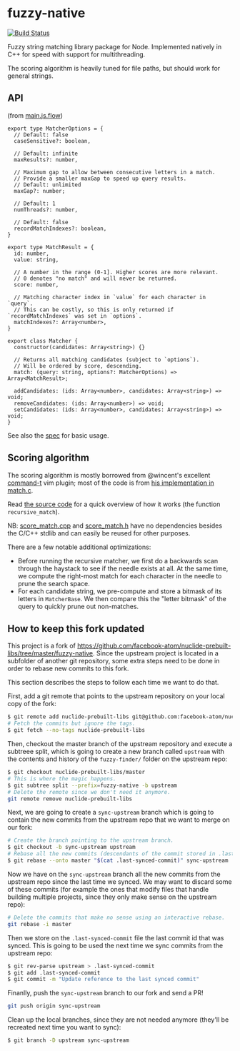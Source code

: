 # fuzzy-native

[![Build Status](https://travis-ci.org/hansonw/fuzzy-native.svg?branch=master)](https://travis-ci.org/hansonw/fuzzy-native)

Fuzzy string matching library package for Node. Implemented natively in C++ for speed with support for multithreading.

The scoring algorithm is heavily tuned for file paths, but should work for general strings.

## API

(from [main.js.flow](lib/main.js.flow))

```
export type MatcherOptions = {
  // Default: false
  caseSensitive?: boolean,

  // Default: infinite
  maxResults?: number,

  // Maximum gap to allow between consecutive letters in a match.
  // Provide a smaller maxGap to speed up query results.
  // Default: unlimited
  maxGap?: number;

  // Default: 1
  numThreads?: number,

  // Default: false
  recordMatchIndexes?: boolean,
}

export type MatchResult = {
  id: number,
  value: string,

  // A number in the range (0-1]. Higher scores are more relevant.
  // 0 denotes "no match" and will never be returned.
  score: number,

  // Matching character index in `value` for each character in `query`.
  // This can be costly, so this is only returned if `recordMatchIndexes` was set in `options`.
  matchIndexes?: Array<number>,
}

export class Matcher {
  constructor(candidates: Array<string>) {}

  // Returns all matching candidates (subject to `options`).
  // Will be ordered by score, descending.
  match: (query: string, options?: MatcherOptions) => Array<MatchResult>;

  addCandidates: (ids: Array<number>, candidates: Array<string>) => void;
  removeCandidates: (ids: Array<number>) => void;
  setCandidates: (ids: Array<number>, candidates: Array<string>) => void;
}
```

See also the [spec](spec/fuzzy-native-spec.js) for basic usage.

## Scoring algorithm

The scoring algorithm is mostly borrowed from @wincent's excellent [command-t](https://github.com/wincent/command-t) vim plugin; most of the code is from [his implementation in  match.c](https://github.com/wincent/command-t/blob/master/ruby/command-t/match.c).

Read [the source code](src/score_match.cpp) for a quick overview of how it works (the function `recursive_match`).

NB: [score_match.cpp](src/score_match.cpp) and [score_match.h](src/score_match.h) have no dependencies besides the C/C++ stdlib and can easily be reused for other purposes.

There are a few notable additional optimizations:

- Before running the recursive matcher, we first do a backwards scan through the haystack to see if the needle exists at all. At the same time, we compute the right-most match for each character in the needle to prune the search space.
- For each candidate string, we pre-compute and store a bitmask of its letters in `MatcherBase`. We then compare this the "letter bitmask" of the query to quickly prune out non-matches.

## How to keep this fork updated

This project is a fork of https://github.com/facebook-atom/nuclide-prebuilt-libs/tree/master/fuzzy-native. Since the upstream project is located in a subfolder of another git repository, some extra steps need to be done in order to rebase new commits to this fork.

This section describes the steps to follow each time we want to do that.

First, add a git remote that points to the upstream repository on your local copy of the fork:

```sh
$ git remote add nuclide-prebuilt-libs git@github.com:facebook-atom/nuclide-prebuilt-libs.git
# Fetch the commits but ignore the tags.
$ git fetch --no-tags nuclide-prebuilt-libs
```

Then, checkout the master branch of the upstream repository and execute a subtreee split, which is going to create a new branch called `upstream` with the contents and history of the `fuzzy-finder/` folder on the upstream repo:

```sh
$ git checkout nuclide-prebuilt-libs/master
# This is where the magic happens.
$ git subtree split --prefix=fuzzy-native -b upstream
# Delete the remote since we don't need it anymore.
git remote remove nuclide-prebuilt-libs
```

Next, we are going to create a `sync-upstream` branch which is going to contain the new commits from the upstream repo that we want to merge on our fork:

```sh
# Create the branch pointing to the upstream branch.
$ git checkout -b sync-upstream upstream
# Rebase all the new commits (descendants of the commit stored in .last-synced-commit) onto the master branch (this may lead to some conflicts).
$ git rebase --onto master "$(cat .last-synced-commit)" sync-upstream
```

Now we have on the `sync-upstream` branch all the new commits from the upstream repo since the last time we synced. We may want to discard some of these commits (for example the ones that modify files that handle building multiple projects, since they only make sense on the upstream repo):

```sh
# Delete the commits that make no sense using an interactive rebase.
git rebase -i master
```

Then we store on the `.last-synced-commit` file the last commit id that was synced. This is going to be used the next time we sync commits from the upstream repo:

```sh
$ git rev-parse upstream > .last-synced-commit
$ git add .last-synced-commit
$ git commit -m "Update reference to the last synced commit"
```

Finanlly, push the `sync-upstream` branch to our fork and send a PR!

```sh
git push origin sync-upstream
```

Clean up the local branches, since they are not needed anymore (they'll be recreated next time you want to sync):

```sh
$ git branch -D upstream sync-upstream
```
